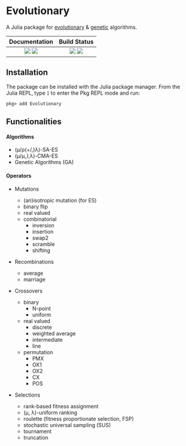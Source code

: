 # Evolutionary

A Julia package for [evolutionary](http://www.scholarpedia.org/article/Evolution_strategies) & [genetic](http://en.wikipedia.org/wiki/Genetic_algorithm) algorithms.

| **Documentation**                                                               | **Build Status**                                                                                |
|:-------------------------------------------------------------------------------:|:-----------------------------------------------------------------------------------------------:|
| [![][docs-stable-img]][docs-stable-url] [![][docs-dev-img]][docs-dev-url] | [![][travis-img]][travis-url] [![][coverage-img]][coverage-url] |


## Installation

The package can be installed with the Julia package manager.
From the Julia REPL, type `]` to enter the Pkg REPL mode and run:

```
pkg> add Evolutionary
```

## Functionalities

#### Algorithms

- (μ/ρ(+/,)λ)-SA-ES
- (μ/μ_I,λ)-CMA-ES
- Genetic Algorithms (GA)

#### Operators

- Mutations
    - (an)isotropic mutation (for ES)
    - binary flip
    - real valued
    - combinatorial
        - inversion
        - insertion
        - swap2
        - scramble
        - shifting

- Recombinations
	- average
	- marriage

- Crossovers
	- binary
		- N-point
		- uniform
	- real valued
		- discrete
		- weighted average
		- intermediate
		- line
	- permutation
		- PMX
		- OX1
		- OX2
		- CX
		- POS

- Selections
	- rank-based fitness assignment
	- (μ, λ)-uniform ranking
	- roulette (fitness proportionate selection, FSP)
	- stochastic universal sampling (SUS)
	- tournament
	- truncation

[docs-dev-img]: https://img.shields.io/badge/docs-dev-blue.svg
[docs-dev-url]: https://wildart.github.io/Evolutionary.jl/dev

[docs-stable-img]: https://img.shields.io/badge/docs-stable-blue.svg
[docs-stable-url]: https://wildart.github.io/Evolutionary.jl/stable

[travis-img]: https://travis-ci.org/wildart/Evolutionary.jl.svg?branch=master
[travis-url]: https://travis-ci.org/wildart/Evolutionary.jl

[coverage-img]: https://img.shields.io/coveralls/wildart/Evolutionary.jl.svg
[coverage-url]: https://coveralls.io/r/wildart/Evolutionary.jl?branch=master

[issues-url]: https://github.com/wildart/Evolutionary.jl/issues
